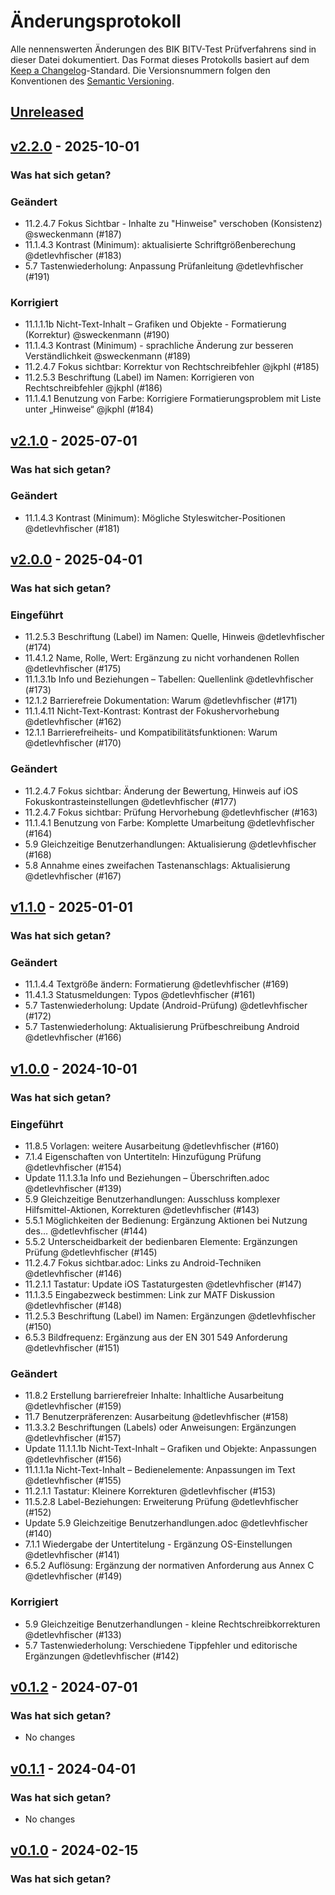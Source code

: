 # Änderungsprotokoll

Alle nennenswerten Änderungen des BIK BITV-Test Prüfverfahrens sind in dieser Datei dokumentiert. Das Format dieses
Protokolls basiert auf dem [Keep a Changelog](https://keepachangelog.com/en/1.0.0/)-Standard. Die Versionsnummern folgen
den Konventionen des [Semantic Versioning](https://semver.org/spec/v2.0.0.html).

## [Unreleased](https://github.com/BIK-BITV/BIK-App-Test/compare/v2.2.0...HEAD)

## [v2.2.0](https://github.com/BIK-BITV/BIK-App-Test/compare/v2.1.0...v2.2.0) - 2025-10-01

### Was hat sich getan?

### Geändert

- 11.2.4.7 Fokus Sichtbar - Inhalte zu "Hinweise" verschoben (Konsistenz) @sweckenmann (#187)
- 11.1.4.3 Kontrast (Minimum): aktualisierte Schriftgrößenberechung @detlevhfischer (#183)
- 5.7 Tastenwiederholung: Anpassung Prüfanleitung @detlevhfischer (#191)

### Korrigiert

- 11.1.1.1b Nicht-Text-Inhalt – Grafiken und Objekte - Formatierung (Korrektur) @sweckenmann (#190)
- 11.1.4.3 Kontrast (Minimum) - sprachliche Änderung zur besseren Verständlichkeit @sweckenmann (#189)
- 11.2.4.7 Fokus sichtbar: Korrektur von Rechtschreibfehler @jkphl (#185)
- 11.2.5.3 Beschriftung (Label) im Namen: Korrigieren von Rechtschreibfehler @jkphl (#186)
- 11.1.4.1 Benutzung von Farbe: Korrigiere Formatierungsproblem mit Liste unter „Hinweise“ @jkphl (#184)

## [v2.1.0](https://github.com/BIK-BITV/BIK-App-Test/compare/v2.0.0...v2.1.0) - 2025-07-01

### Was hat sich getan?

### Geändert

- 11.1.4.3 Kontrast (Minimum): Mögliche Styleswitcher-Positionen @detlevhfischer (#181)

## [v2.0.0](https://github.com/BIK-BITV/BIK-App-Test/compare/v1.1.0...v2.0.0) - 2025-04-01

### Was hat sich getan?

### Eingeführt

- 11.2.5.3 Beschriftung (Label) im Namen: Quelle, Hinweis @detlevhfischer (#174)
- 11.4.1.2 Name, Rolle, Wert: Ergänzung zu nicht vorhandenen Rollen @detlevhfischer (#175)
- 11.1.3.1b Info und Beziehungen – Tabellen: Quellenlink @detlevhfischer (#173)
- 12.1.2 Barrierefreie Dokumentation: Warum @detlevhfischer (#171)
- 11.1.4.11 Nicht-Text-Kontrast: Kontrast der Fokushervorhebung @detlevhfischer (#162)
- 12.1.1 Barrierefreiheits- und Kompatibilitätsfunktionen: Warum @detlevhfischer (#170)

### Geändert

- 11.2.4.7 Fokus sichtbar: Änderung der Bewertung, Hinweis auf iOS Fokuskontrasteinstellungen @detlevhfischer (#177)
- 11.2.4.7 Fokus sichtbar: Prüfung Hervorhebung @detlevhfischer (#163)
- 11.1.4.1 Benutzung von Farbe: Komplette Umarbeitung @detlevhfischer (#164)
- 5.9 Gleichzeitige Benutzerhandlungen: Aktualisierung @detlevhfischer (#168)
- 5.8 Annahme eines zweifachen Tastenanschlags: Aktualisierung  @detlevhfischer (#167)

## [v1.1.0](https://github.com/BIK-BITV/BIK-App-Test/compare/v1.0.0...v1.1.0) - 2025-01-01

### Was hat sich getan?

### Geändert

- 11.1.4.4 Textgröße ändern: Formatierung @detlevhfischer (#169)
- 11.4.1.3 Statusmeldungen: Typos @detlevhfischer (#161)
- 5.7 Tastenwiederholung: Update (Android-Prüfung) @detlevhfischer (#172)
- 5.7 Tastenwiederholung: Aktualisierung Prüfbeschreibung Android @detlevhfischer (#166)

## [v1.0.0](https://github.com/BIK-BITV/BIK-App-Test/compare/v0.1.2...v1.0.0) - 2024-10-01

### Was hat sich getan?

### Eingeführt

- 11.8.5 Vorlagen: weitere Ausarbeitung @detlevhfischer (#160)
- 7.1.4 Eigenschaften von Untertiteln: Hinzufügung Prüfung @detlevhfischer (#154)
- Update 11.1.3.1a Info und Beziehungen – Überschriften.adoc @detlevhfischer (#139)
- 5.9 Gleichzeitige Benutzerhandlungen: Ausschluss komplexer Hilfsmittel-Aktionen, Korrekturen @detlevhfischer (#143)
- 5.5.1 Möglichkeiten der Bedienung: Ergänzung Aktionen bei Nutzung des… @detlevhfischer (#144)
- 5.5.2 Unterscheidbarkeit der bedienbaren Elemente: Ergänzungen Prüfung @detlevhfischer (#145)
- 11.2.4.7 Fokus sichtbar.adoc: Links zu Android-Techniken @detlevhfischer (#146)
- 11.2.1.1 Tastatur: Update iOS Tastaturgesten @detlevhfischer (#147)
- 11.1.3.5 Eingabezweck bestimmen: Link zur MATF Diskussion @detlevhfischer (#148)
- 11.2.5.3 Beschriftung (Label) im Namen: Ergänzungen @detlevhfischer (#150)
- 6.5.3 Bildfrequenz: Ergänzung aus der EN 301 549 Anforderung @detlevhfischer (#151)

### Geändert

- 11.8.2 Erstellung barrierefreier Inhalte: Inhaltliche Ausarbeitung @detlevhfischer (#159)
- 11.7 Benutzerpräferenzen: Ausarbeitung @detlevhfischer (#158)
- 11.3.3.2 Beschriftungen (Labels) oder Anweisungen: Ergänzungen @detlevhfischer (#157)
- Update 11.1.1.1b Nicht-Text-Inhalt – Grafiken und Objekte: Anpassungen @detlevhfischer (#156)
- 11.1.1.1a Nicht-Text-Inhalt – Bedienelemente: Anpassungen im Text @detlevhfischer (#155)
- 11.2.1.1 Tastatur: Kleinere Korrekturen @detlevhfischer (#153)
- 11.5.2.8 Label-Beziehungen: Erweiterung Prüfung @detlevhfischer (#152)
- Update 5.9 Gleichzeitige Benutzerhandlungen.adoc @detlevhfischer (#140)
- 7.1.1 Wiedergabe der Untertitelung - Ergänzung OS-Einstellungen @detlevhfischer (#141)
- 6.5.2 Auflösung: Ergänzung der normativen Anforderung aus Annex C @detlevhfischer (#149)

### Korrigiert

- 5.9 Gleichzeitige Benutzerhandlungen - kleine Rechtschreibkorrekturen @detlevhfischer (#133)
- 5.7 Tastenwiederholung: Verschiedene Tippfehler und editorische Ergänzungen @detlevhfischer (#142)

## [v0.1.2](https://github.com/BIK-BITV/BIK-App-Test/compare/v0.1.1...v0.1.2) - 2024-07-01

### Was hat sich getan?

* No changes

## [v0.1.1](https://github.com/BIK-BITV/BIK-App-Test/compare/v0.1.0...v0.1.1) - 2024-04-01

### Was hat sich getan?

* No changes

## [v0.1.0](https://github.com/BIK-BITV/BIK-App-Test/compare/v3.0.1...v0.1.0) - 2024-02-15

### Was hat sich getan?
